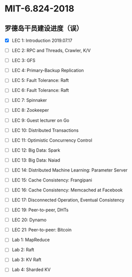 # MIT-6.824-2018

## 罗德岛干员建设进度（误）

- [x] LEC 1: Introduction 2019.07.17
- [ ] LEC 2: RPC and Threads, Crawler, K/V
- [ ] LEC 3: GFS
- [ ] LEC 4: Primary-Backup Replication
- [ ] LEC 5: Fault Tolerance: Raft
- [ ] LEC 6: Fault Tolerance: Raft
- [ ] LEC 7: Spinnaker
- [ ] LEC 8: Zookeeper
- [ ] LEC 9: Guest lecturer on Go 
- [ ] LEC 10: Distributed Transactions
- [ ] LEC 11: Optimistic Concurrency Control
- [ ] LEC 12: Big Data: Spark
- [ ] LEC 13: Big Data: Naiad
- [ ] LEC 14: Distributed Machine Learning: Parameter Server
- [ ] LEC 15: Cache Consistency: Frangipani
- [ ] LEC 16: Cache Consistency: Memcached at Facebook
- [ ] LEC 17: Disconnected Operation, Eventual Consistency
- [ ] LEC 19: Peer-to-peer, DHTs
- [ ] LEC 20: Dynamo
- [ ] LEC 21: Peer-to-peer: Bitcoin

- [ ] Lab 1: MapReduce
- [ ] Lab 2: Raft
- [ ] Lab 3: KV Raft
- [ ] Lab 4: Sharded KV

